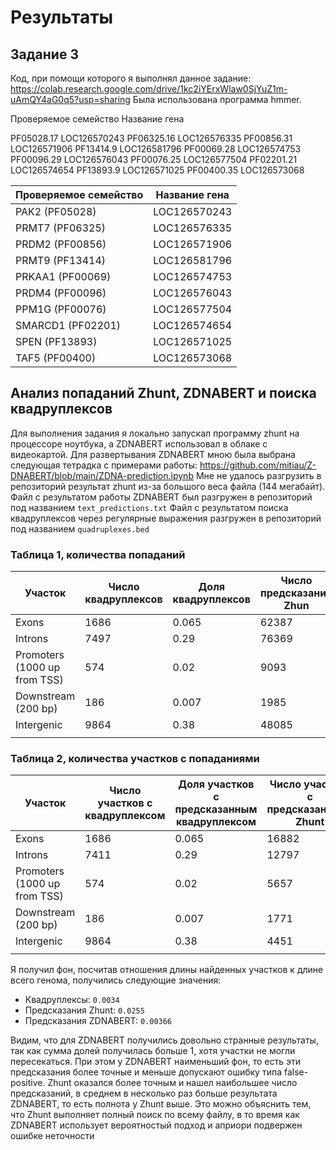 # Результаты


## Задание 3

Код, при помощи которого я выполнял данное задание: https://colab.research.google.com/drive/1kc2iYErxWlaw0SjYuZ1m-uAmQY4aG0q5?usp=sharing
Была использована программа hmmer.

Проверяемое семейство                     Название гена

PF05028.17                                LOC126570243
PF06325.16                                LOC126576335
PF00856.31                                LOC126571906
PF13414.9                                 LOC126581796
PF00069.28                                LOC126574753
PF00096.29                                LOC126576043
PF00076.25                                LOC126577504
PF02201.21                                LOC126574654
PF13893.9                                 LOC126571025
PF00400.35                                LOC126573068

| Проверяемое семейство | Название гена |
|-----------------------|---------------|
| PAK2 (PF05028)        | LOC126570243  |
| PRMT7 (PF06325)       | LOC126576335  |
| PRDM2 (PF00856)       | LOC126571906  |
| PRMT9 (PF13414)       | LOC126581796  |
| PRKAA1 (PF00069)      | LOC126574753  |
| PRDM4 (PF00096)       | LOC126576043  |
| PPM1G (PF00076)       | LOC126577504  |
| SMARCD1 (PF02201)     | LOC126574654  |
| SPEN (PF13893)        | LOC126571025  |
| TAF5 (PF00400)        | LOC126573068  |


## Анализ попаданий Zhunt, ZDNABERT и поиска квадруплексов

Для выполнения задания я локально запускал программу zhunt на процессоре ноутбука, а ZDNABERT использовал в облаке с видеокартой. Для развертывания ZDNABERT мною была выбрана следующая тетрадка с примерами работы: https://github.com/mitiau/Z-DNABERT/blob/main/ZDNA-prediction.ipynb
Мне не удалось разгрузить в репозиторий результат zhunt из-за большого веса файла (144 мегабайт). Файл с результатом работы ZDNABERT был разгружен в репозиторий под названием `text_predictions.txt`
Файл с результатом поиска квадруплексов через регулярные выражения разгружен в репозиторий под названием `quadruplexes.bed`

### Таблица 1, количества попаданий
| Участок                      | Число квадруплексов | Доля квадруплексов | Число предсказаний Zhun | Доля предсказаний Zhun | Число предсказаний ZDNABERT | Доля предсказаний ZDNABERT |
|------------------------------|---------------------|--------------------|-------------------------|------------------------|-----------------------------|----------------------------|
| Exons                        | 1686                | 0.065              | 62387                   | 0.38                   | 19282                       | 0.50                       |
| Introns                      | 7497                | 0.29               | 76369                   | 0.46                   | 15707                       | 0.41                       |
| Promoters (1000 up from TSS) | 574                 | 0.02               | 9093                    | 0.05                   | 3262                        | 0.08                       |
| Downstream (200 bp)          | 186                 | 0.007              | 1985                    | 0.01                   | 353                         | 0.009                      |
| Intergenic                   | 9864                | 0.38               | 48085                   | 0.29                   | 13993                       | 0.36                       |
|                              |                     |                    |                         |                        |                             |                            |

### Таблица 2, количества участков с попаданиями


| Участок                      | Число участков с  квадруплексом | Доля участков с предсказанным квадруплексом | Число участков с предсказаниями Zhunt | Число участков с предсказаниями Zhunt | Число участков с предсказаниями ZDNABERT | Доля участков с предсказаниями ZDNABERT |
|------------------------------|---------------------------------|---------------------------------------------|---------------------------------------|---------------------------------------|------------------------------------------|-----------------------------------------|
| Exons                        | 1686                            | 0.065                                       | 16882                                 | 0.10                                  | 4927                                     | 0.13                                    |
| Introns                      | 7411                            | 0.29                                        | 12797                                 | 0.07                                  | 2913                                     | 0.07                                    |
| Promoters (1000 up from TSS) | 574                             | 0.02                                        | 5657                                  | 0.03                                  | 2166                                     | 0.05                                    |
| Downstream (200 bp)          | 186                             | 0.007                                       | 1771                                  | 0.01                                  | 325                                      | 0.008                                   |
| Intergenic                   | 9864                            | 0.38                                        | 4451                                  | 0.027                                 | 1742                                     | 0.05                                    |
|                              |                                 |                                             |                                       |                                       |                                          |                                         |

Я получил фон, посчитав отношения длины найденных участков к длине всего генома, получились следующие значения:

* Квадруплексы: `0.0034`
* Предсказания Zhunt: `0.0255`
* Предсказания ZDNABERT: `0.00366`

Видим, что для ZDNABERT получились довольно странные результаты, так как сумма долей получилась больше 1, хотя участки не могли пересекаться. При этом у ZDNABERT наименьший фон, то есть эти предсказания более точные и меньше допускают ошибку типа false-positive. Zhunt оказался более точным и нашел наибольшее число предсказаний, в среднем в несколько раз больше результата ZDNABERT, то есть полнота у Zhunt выше. Это можно объяснить тем, что Zhunt выполняет полный поиск по всему файлу, в то время как ZDNABERT использует вероятностый подход и априори подвержен ошибке неточности

